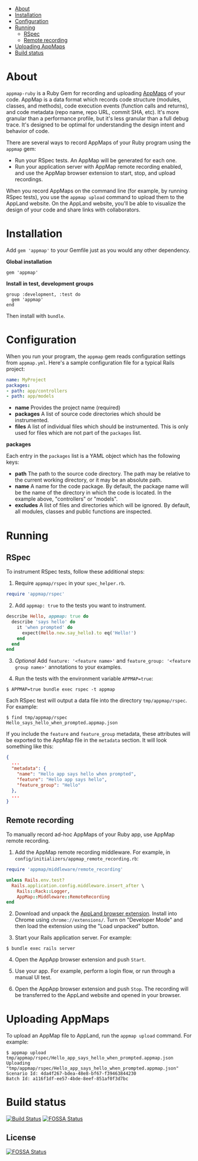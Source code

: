 - [About](#about)
- [Installation](#installation)
- [Configuration](#configuration)
- [Running](#running)
  - [RSpec](#rspec)
  - [Remote recording](#remote-recording)
- [Uploading AppMaps](#uploading-appmaps)
- [Build status](#build-status)

# About

`appmap-ruby` is a Ruby Gem for recording and uploading
[AppMaps](https://github.com/applandinc/appmap) of your code. 
AppMap is a data format which records code structure (modules, classes, and methods), code execution events
(function calls and returns), and code metadata (repo name, repo URL, commit
SHA, etc). It's more granular than a performance profile, but it's less
granular than a full debug trace. It's designed to be optimal for understanding the design intent and behavior of code.

There are several ways to record AppMaps of your Ruby program using the `appmap` gem:

* Run your RSpec tests. An AppMap will be generated for each one.
* Run your application server with AppMap remote recording enabled, and use the AppMap
  browser extension to start, stop, and upload recordings. 

When you record AppMaps on the command line (for example, by running RSpec tests), you use the `appmap upload` command to
upload them to the AppLand website. On the AppLand website, you'll be able to
visualize the design of your code and share links with collaborators.

# Installation

Add `gem 'appmap'` to your Gemfile just as you would any other dependency.

**Global installation**

```
gem 'appmap'
```

**Install in test, development groups**

```
group :development, :test do
  gem 'appmap'
end
```

Then install with `bundle`. 

# Configuration

When you run your program, the `appmap` gem reads configuration settings from `appmap.yml`. Here's a sample configuration
file for a typical Rails project:

```yaml
name: MyProject
packages:
- path: app/controllers
- path: app/models
```

* **name** Provides the project name (required)
* **packages** A list of source code directories which should be instrumented.
* **files** A list of individual files which should be instrumented. This is only used for files which are
  not part of the `packages` list.

**packages**

Each entry in the `packages` list is a YAML object which has the following keys:

* **path** The path to the source code directory. The path may be relative to the current working directory, or it may
  be an absolute path.
* **name** A name for the code package. By default, the package name will be the name of the directory in which the code
  is located. In the example above, "controllers" or "models".
* **excludes** A list of files and directories which will be ignored. By default, all modules, classes and public
  functions are inspected.

# Running

## RSpec

To instrument RSpec tests, follow these additional steps:

1) Require `appmap/rspec` in your `spec_helper.rb`.

```ruby
require 'appmap/rspec'
```

2) Add `appmap: true` to the tests you want to instrument.

```ruby
describe Hello, appmap: true do
  describe 'says hello' do
    it 'when prompted' do
      expect(Hello.new.say_hello).to eq('Hello!')
    end
  end
end
```

3) *Optional* Add `feature: '<feature name>'` and `feature_group: '<feature group name>'` annotations to your 
   examples. 

4) Run the tests with the environment variable `APPMAP=true`:

```sh-session
$ APPMAP=true bundle exec rspec -t appmap
```

Each RSpec test will output a data file into the directory `tmp/appmap/rspec`. For example:

```
$ find tmp/appmap/rspec
Hello_says_hello_when_prompted.appmap.json
```

If you include the `feature` and `feature_group` metadata, these attributes will be exported to the AppMap file in the
`metadata` section. It will look something like this:

```json
{
  ...
  "metadata": {
    "name": "Hello app says hello when prompted",
    "feature": "Hello app says hello",
    "feature_group": "Hello"
  },
  ...
}
```

## Remote recording

To manually record ad-hoc AppMaps of your Ruby app, use AppMap remote recording.

1. Add the AppMap remote recording middleware. For example, in `config/initializers/appmap_remote_recording.rb`:

```ruby
require 'appmap/middleware/remote_recording'

unless Rails.env.test?
  Rails.application.config.middleware.insert_after \
    Rails::Rack::Logger,
    AppMap::Middleware::RemoteRecording
end
```

2. Download and unpack the [AppLand browser extension](https://github.com/applandinc/appland-browser-extension). Install into Chrome using `chrome://extensions/`. Turn on "Developer Mode" and then load the extension using the "Load unpacked" button.

3. Start your Rails application server. For example:

```sh-session
$ bundle exec rails server
```

4. Open the AppApp browser extension and push `Start`.

5. Use your app. For example, perform a login flow, or run through a manual UI test.

6. Open the AppApp browser extension and push `Stop`. The recording will be transferred to the AppLand website and opened in your browser.

# Uploading AppMaps

To upload an AppMap file to AppLand, run the `appmap upload` command. For example:

```sh-session
$ appmap upload tmp/appmap/rspec/Hello_app_says_hello_when_prompted.appmap.json
Uploading "tmp/appmap/rspec/Hello_app_says_hello_when_prompted.appmap.json"
Scenario Id: 4da4f267-bdea-48e8-bf67-f39463844230
Batch Id: a116f1df-ee57-4bde-8eef-851af0f3d7bc
```

# Build status
[![Build Status](https://travis-ci.org/applandinc/appmap-ruby.svg?branch=master)](https://travis-ci.org/applandinc/appmap-ruby)
[![FOSSA Status](https://app.fossa.io/api/projects/git%2Bgithub.com%2Fapplandinc%2Fappmap-ruby.svg?type=shield)](https://app.fossa.io/projects/git%2Bgithub.com%2Fapplandinc%2Fappmap-ruby?ref=badge_shield)



## License
[![FOSSA Status](https://app.fossa.io/api/projects/git%2Bgithub.com%2Fapplandinc%2Fappmap-ruby.svg?type=large)](https://app.fossa.io/projects/git%2Bgithub.com%2Fapplandinc%2Fappmap-ruby?ref=badge_large)